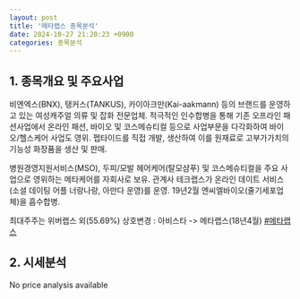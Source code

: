 ```yaml
---
layout: post
title: '메타랩스 종목분석'
date: 2024-10-27 21:20:23 +0900
categories: 종목분석
---
```


## 1. 종목개요 및 주요사업

비엔엑스(BNX), 탱커스(TANKUS), 카이아크만(Kai-aakmann) 등의 브랜드를 운영하고 있는 여성캐주얼 의류 및 잡화 전문업체. 적극적인 인수합병을 통해 기존 오프라인 패션사업에서 온라인 패션, 바이오 및 코스메슈티컬 등으로 사업부문을 다각화하여 바이오/헬스케어 사업도 영위. 펩타이드를 직접 개발, 생산하여 이를 원재료로 고부가가치의 기능성 화장품을 생산 및 판매.

병원경영지원서비스(MSO), 두피/모발 헤어케어(탈모샴푸) 및 코스메슈티컬을 주요 사업으로 영위하는 메타케어를 자회사로 보유. 관계사 테크랩스가 온라인 데이트 서비스(소셜 데이팅 어플 너랑나랑, 아만다 운영)를 운영. 19년2월 엔씨엘바이오(줄기세포업체)을 흡수합병.

최대주주는 위버랩스 외(55.69%) 상호변경 : 아비스타 -> 메타랩스(18년4월)
[#메타랩스](#)

## 2. 시세분석

No price analysis available
